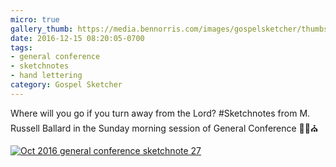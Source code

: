 ```yaml
---
micro: true
gallery_thumb: https://media.bennorris.com/images/gospelsketcher/thumbs/oct-16-4-ballard.jpg
date: 2016-12-15 08:20:05-0700
tags:
- general conference
- sketchnotes
- hand lettering
category: Gospel Sketcher
---
```


Where will you go if you turn away from the Lord?
#Sketchnotes from M. Russell Ballard in the Sunday morning session of General Conference ✍🏼⛪️

[![Oct 2016 general conference sketchnote 27](https://media.bennorris.com/images/gospelsketcher/general-conference/oct-2016/oct-16-4-ballard.jpg)](https://media.bennorris.com/images/gospelsketcher/general-conference/oct-2016/oct-16-4-ballard.jpg)